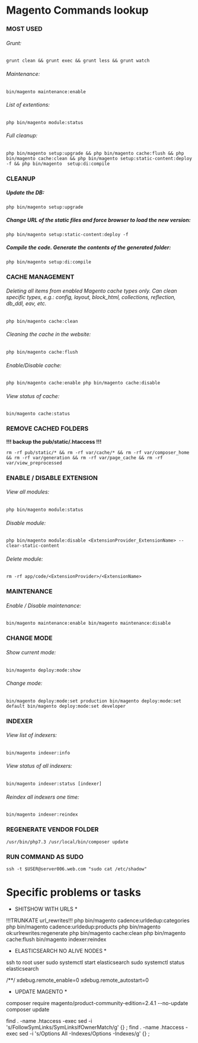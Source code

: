 # Magento Commands lookup

### MOST USED
###### Grunt:
`grunt clean && grunt exec && grunt less && grunt watch`
###### Maintenance:
`bin/magento maintenance:enable`
###### List of extentions:
`php bin/magento module:status`
###### Full cleanup:
`php bin/magento setup:upgrade && php bin/magento cache:flush && php bin/magento cache:clean && php bin/magento setup:static-content:deploy -f && php bin/magento  setup:di:compile`


### CLEANUP

##### Update the DB:
`php bin/magento setup:upgrade`
##### Change URL of the static files and force browser to load the new version:
`php bin/magento setup:static-content:deploy -f`
##### Compile the code. Generate the contents of the *generated* folder:
`php bin/magento setup:di:compile`


### CACHE MANAGEMENT

###### Deleting all items from enabled Magento cache types only. Can clean specific types, e.g.: config, layout, block_html, collections, reflection, db_ddl, eav, etc.
`php bin/magento cache:clean`
###### Cleaning the cache in the website:
`php bin/magento cache:flush`
###### Enable/Disable cache:
`php bin/magento cache:enable
 php bin/magento cache:disable`
###### View status of cache:
`bin/magento cache:status`


### REMOVE CACHED FOLDERS

**!!! backup the pub/static/.htaccess !!!**

`rm -rf pub/static/* && rm -rf var/cache/* && rm -rf var/composer_home && rm -rf var/generation && rm -rf var/page_cache && rm -rf var/view_preprocessed`


### ENABLE / DISABLE EXTENSION

###### View all modules:
`php bin/magento module:status`
###### Disable module:
`php bin/magento module:disable <ExtensionProvider_ExtensionName> --clear-static-content`
###### Delete module:
`rm -rf app/code/<ExtensionProvider>/<ExtensionName>`


### MAINTENANCE

###### Enable / Disable maintenance:
`bin/magento maintenance:enable
 bin/magento maintenance:disable`


### CHANGE MODE

###### Show current mode:
`bin/magento deploy:mode:show`
###### Change mode:
`bin/magento deploy:mode:set production
 bin/magento deploy:mode:set default
 bin/magento deploy:mode:set developer`


### INDEXER

###### View list of indexers:
`bin/magento indexer:info`
###### View status of all indexers:
`bin/magento indexer:status [indexer]`
###### Reindex all indexers one time:
`bin/magento indexer:reindex`


### REGENERATE VENDOR FOLDER

`/usr/bin/php7.3 /usr/local/bin/composer update`


### RUN COMMAND AS SUDO

`ssh -t $USER@server006.web.com "sudo cat /etc/shadow"`


# Specific problems or tasks

* SHITSHOW WITH URLS *

!!!TRUNKATE url_rewrites!!!
php bin/magento  cadence:urldedup:categories
php bin/magento  cadence:urldedup:products
php bin/magento ok:urlrewrites:regenerate
php bin/magento cache:clean
php bin/magento cache:flush
bin/magento indexer:reindex


* ELASTICSEARCH NO ALIVE NODES *

ssh to root user
sudo systemctl start elasticsearch
sudo systemctl status elasticsearch

/**/
xdebug.remote_enable=0
xdebug.remote_autostart=0  


* UPDATE MAGENTO *

composer require magento/product-community-edition=2.4.1 --no-update
composer update

find . -name .htaccess -exec sed -i 's/FollowSymLinks/SymLinksIfOwnerMatch/g' {} \;
find . -name .htaccess -exec sed -i 's/Options All -Indexes/Options -Indexes/g' {} \;


